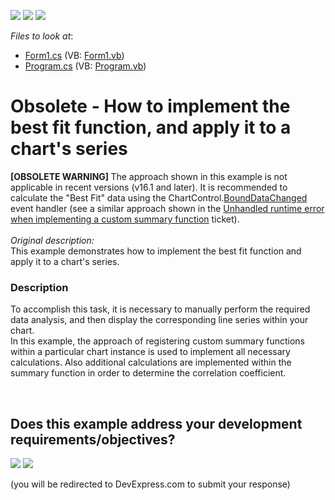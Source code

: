 <!-- default badges list -->
[![](https://img.shields.io/badge/Open_in_DevExpress_Support_Center-FF7200?style=flat-square&logo=DevExpress&logoColor=white)](https://supportcenter.devexpress.com/ticket/details/E1300)
[![](https://img.shields.io/badge/📖_How_to_use_DevExpress_Examples-e9f6fc?style=flat-square)](https://docs.devexpress.com/GeneralInformation/403183)
[![](https://img.shields.io/badge/💬_Leave_Feedback-feecdd?style=flat-square)](#does-this-example-address-your-development-requirementsobjectives)
<!-- default badges end -->
<!-- default file list -->
*Files to look at*:

* [Form1.cs](./CS/LineOfBestFit/Form1.cs) (VB: [Form1.vb](./VB/LineOfBestFit/Form1.vb))
* [Program.cs](./CS/LineOfBestFit/Program.cs) (VB: [Program.vb](./VB/LineOfBestFit/Program.vb))
<!-- default file list end -->
# Obsolete - How to implement the best fit function, and apply it to a chart's series


<p><strong>[OBSOLETE WARNING] </strong>The approach shown in this example is not applicable in recent versions (v16.1 and later). It is recommended to calculate the "Best Fit" data using the ChartControl.<a href="https://documentation.devexpress.com/#WindowsForms/DevExpressXtraChartsChartControl_BoundDataChangedtopic">BoundDataChanged</a> event handler (see a similar approach shown in the <a href="https://www.devexpress.com/Support/Center/p/T485375">Unhandled runtime error when implementing a custom summary function</a> ticket).<br><br><em>Original description:</em><br>This example demonstrates how to implement the best fit function and apply it to a chart's series.</p>


<h3>Description</h3>

<p>To accomplish this task, it is necessary to manually perform the required data analysis, and then display the corresponding line series within your chart.<br />
In this example, the approach of registering custom summary functions within a particular chart instance is used to implement all necessary calculations. Also additional calculations are implemented within the summary function in order to determine the correlation coefficient.</p>

<br/>


<!-- feedback -->
## Does this example address your development requirements/objectives?

[<img src="https://www.devexpress.com/support/examples/i/yes-button.svg"/>](https://www.devexpress.com/support/examples/survey.xml?utm_source=github&utm_campaign=winforms-charts-apply-the-best-fit-function-to-a-series&~~~was_helpful=yes) [<img src="https://www.devexpress.com/support/examples/i/no-button.svg"/>](https://www.devexpress.com/support/examples/survey.xml?utm_source=github&utm_campaign=winforms-charts-apply-the-best-fit-function-to-a-series&~~~was_helpful=no)

(you will be redirected to DevExpress.com to submit your response)
<!-- feedback end -->
